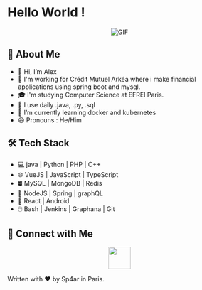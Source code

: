 # Hello World !
<div align="center">
  <img align="center" alt="GIF" src="https://media.giphy.com/media/L1R1tvI9svkIWwpVYr/giphy.gif"/>
</div>

## 🤵 About Me
- 👋 Hi, I’m Alex
- 🏦 I'm working for Crédit Mutuel Arkéa where i make financial applications using spring boot and mysql.
- 🎓 I'm studying Computer Science at EFREI Paris.
- 🤔 I use daily .java, .py, .sql
- 🌱 I’m currently learning docker and kubernetes
- 😄 Pronouns : He/Him
<!--- ⚡ Fun fact : -->

## 🛠 Tech Stack
- 💻 java | Python | PHP | C++
- 🌐 VueJS | JavaScript | TypeScript
- 🛢 MySQL | MongoDB | Redis
- 🔧 NodeJS | Spring | graphQL
- 📱 React | Android
- 🖱️ Bash | Jenkins | Graphana | Git

## 🤝 Connect with Me
<div align="center">
  <a href="www.linkedin.com/in/alex-jeton-b69469173" target="_blank" rel="noopener noreferrer"><img src="https://img.icons8.com/plasticine/100/000000/linkedin.png" width="50" /></a>
</div>

Written with ❤️ by Sp4ar in Paris.
